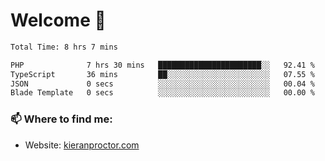 # Welcome 🦘

<!--START_SECTION:waka-->

```txt
Total Time: 8 hrs 7 mins

PHP              7 hrs 30 mins   ███████████████████████░░   92.41 %
TypeScript       36 mins         ██░░░░░░░░░░░░░░░░░░░░░░░   07.55 %
JSON             0 secs          ░░░░░░░░░░░░░░░░░░░░░░░░░   00.04 %
Blade Template   0 secs          ░░░░░░░░░░░░░░░░░░░░░░░░░   00.00 %
```

<!--END_SECTION:waka-->

### 📫 Where to find me:

-   Website: [kieranproctor.com](https://kieranproctor.com/)
